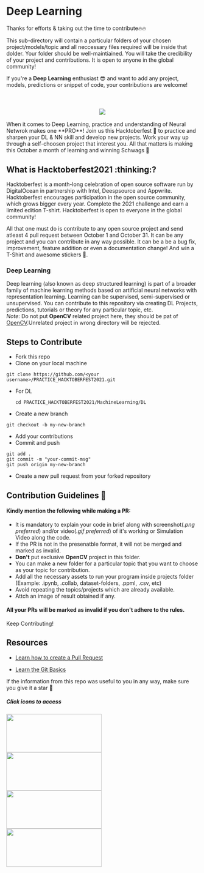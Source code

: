 <h1>Deep Learning</h1>

<p>Thanks for efforts & taking out the time to contribute🔥🔥</p>

<p>This sub-directory will contain a particular folders of your chosen project/models/topic and all neccessary files required will be inside that dolder. Your folder should be well-maintiained. You will take the credibility of your project and contributions. It is open to anyone in the global community! </p>


If you're a **Deep Learning** enthusiast :sunglasses: and want to add any project, models, predictions or snippet of code, your contributions are welcome! 

<br>
<h3 align="center">
<a href="https://hacktoberfest.digitalocean.com/"><img src="https://64.media.tumblr.com/7fea346d43dff365ad54f4a33441389f/1473908e7816c915-fe/s540x810/80ecb48ebe2db3aa0b3e2757ce10c71d5b3acbc9.png"></a>
  </h3>
When it comes to Deep Learning, practice and understanding of Neural Netwrok makes one **PRO**! Join us this Hacktoberfest 🎊 to practice and sharpen your DL & NN skill and develop new projects. Work your way up through a self-choosen project that interest you. All that matters is making this October a month of learning and winning Schwags 👕

<h2>
 What is Hacktoberfest2021 :thinking:? 
</h2>
Hacktoberfest is a month-long celebration of open source software run by DigitalOcean in partnership with Intel, Deespsource and Appwrite. Hacktoberfest encourages participation in the open source community, which grows bigger every year. Complete the 2021 challenge and earn a limited edition T-shirt. Hacktoberfest is open to everyone in the global community!

All that one must do is contribute to any open source project and send atleast 4 pull request between October 1 and October 31. It can be any project and you can contribute in any way possible. It can be a be a bug fix, improvement, feature addition  or even a documentation change! And win a T-Shirt and awesome stickers :star_struck:.

<!-- ### Machine Learning
Machine learning (ML) is the study of computer algorithms that can improve automatically through experience and by the use of data. It is seen as a part of artificial intelligence. Machine learning algorithms build a model based on sample data, known as "training data", in order to make predictions or decisions without being explicitly programmed to do so. 
You can contribute to this repository via creating ML Projects, predictions, tutorials or theory for any particular topic, etc.
<br>
_Note_: Do not put project other than **ML** here, they should be pat of respective categories. Unrelated project in wrong directory will be rejected. -->

### Deep Learning
Deep learning (also known as deep structured learning) is part of a broader family of machine learning methods based on artificial neural networks with representation learning. Learning can be supervised, semi-supervised or unsupervised.
You can contribute to this repository via creating DL Projects, predictions, tutorials or theory for any particular topic, etc.
<br>
_Note_: Do not put **OpenCV** related project here, they should be pat of [OpenCV](#open-computer-vision).Unrelated project in wrong directory will be rejected.

<!-- ### Natural Language Processing
Natural language processing (NLP) is a subfield of linguistics, computer science, and artificial intelligence concerned with the interactions between computers and human language, in particular how to program computers to process and analyze large amounts of natural language data. The goal is a computer capable of "understanding" the contents of documents, including the contextual nuances of the language within them.
<br>
_Note_: Do not put project other than **NLP** here, they should be pat of respective categories. Unrelated project in wrong directory will be rejected.

### Open Computer Vision
OpenCV (Open Source Computer Vision Library) is a library of programming functions mainly aimed at real-time computer vision. This library is cross-platform and free for use under the open-source Apache 2 License. It also supports model execution for Machine Learning (ML) and Artificial Intelligence (AI).OpenCV was built to provide a common infrastructure for computer vision applications and to accelerate the use of machine perception in the commercial products.
<br>
_Note_: Do not put **DL** or any unrelated projects here, they should be pat of respective categories. Unrelated project in wrong directory will be rejected. -->


## Steps to Contribute
- Fork this repo 
- Clone on your local machine 
```terminal
git clone https://github.com/<your username>/PRACTICE_HACKTOBERFEST2021.git
```
* For DL
  ```
  cd PRACTICE_HACKTOBERFEST2021/MachineLearning/DL
  ```

- Create a new branch 
```terminal
git checkout -b my-new-branch
```
- Add your contributions
- Commit and push

```terminal
git add .
git commit -m "your-commit-msg"
git push origin my-new-branch
```
- Create a new pull request from your forked repository


## Contribution Guidelines 📃

#### Kindly mention the following while making a PR:
* It is mandatory to explain your code in brief along with screenshot(_.png preferred_) and/or video(_.gif preferred_) of it's working  or Simulation Video along the code.
* If the PR is not in the presenatble format, it will not be merged and marked as invalid.
* **Don't** put exclusive **OpenCV** project in this folder.
* You can make a new folder for a particular topic that you want to choose as your topic for contribution.
* Add all the necessary assets to run your program inside projects folder (Example: .ipynb, .collab, dataset-folders, .ppml, .csv, etc)
* Avoid repeating the topics/projects which are already available.
* Attch an image of result obtained if any.

#### All your PRs will be marked as invalid if you don't adhere to the rules.

Keep Contributing!

 ## Resources
- [Learn how to create a Pull Request](https://services.github.com/on-demand/intro-to-github/create-pull-request)

- [Learn the Git Basics](https://try.github.io)

If the information from this repo was useful to you in any way, make sure you give it a star 🌟

##### Click icons to access

<a href="https://colab.research.google.com/"><img src="https://miro.medium.com/max/776/1*Lad06lrjlU9UZgSTHUoyfA.png" align="left" height="100" width="250" style="object-fit: contain;" /></a>

<a href="https://www.anaconda.com/products/individual"><img src="https://www.pinclipart.com/picdir/big/180-1800785_anaconda-python-logo-clipart.png" align="left" height="100" width="250" style="object-fit: contain;" /></a>

<a href="https://www.tensorflow.org/js"><img src="https://res.cloudinary.com/practicaldev/image/fetch/s--hphDvJfv--/c_imagga_scale,f_auto,fl_progressive,h_420,q_auto,w_1000/https://thepracticaldev.s3.amazonaws.com/i/r4wprep5afe2d6sxma4k.png" align="left" height="100" width="250" style="object-fit: contain;" /></a><br>

<!-- <br ><br ><br > -->

<a href="https://www.javatpoint.com/deep-learning"><img src="https://cdn-images-1.medium.com/max/2600/1*u9L_UJbV0Qfg1PZQkHna2g.png" align="left" height="100" width="250" style="object-fit: contain;" /></a>
